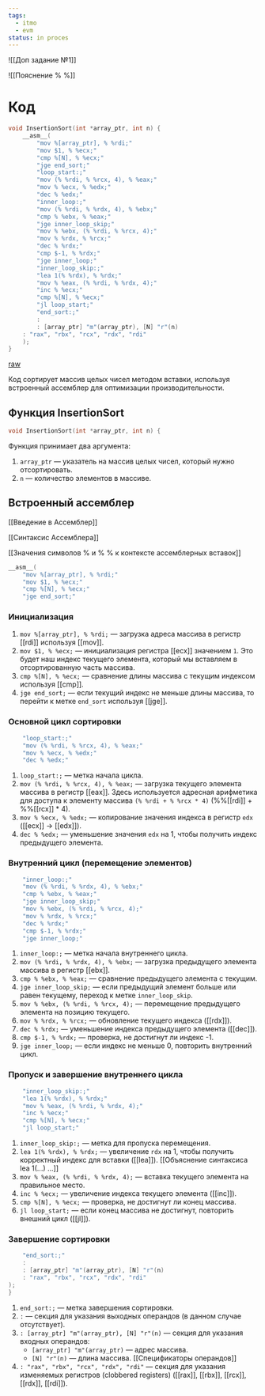 ```yaml
---
tags:
  - itmo
  - evm
status: in proces
---
```

![[Доп задание №1]]

![[Пояснение % %]]

# Код
```c
void InsertionSort(int *array_ptr, int n) {  
    __asm__(  
		"mov %[array_ptr], % %rdi;"
		"mov $1, % %ecx;"
		"cmp %[N], % %ecx;"
		"jge end_sort;"
		"loop_start:;"
		"mov (% %rdi, % %rcx, 4), % %eax;"
		"mov % %ecx, % %edx;"
		"dec % %edx;"
		"inner_loop:;"
		"mov (% %rdi, % %rdx, 4), % %ebx;"
		"cmp % %ebx, % %eax;"
		"jge inner_loop_skip;"
		"mov % %ebx, (% %rdi, % %rcx, 4);"
		"mov % %rdx, % %rcx;"
		"dec % %rdx;"
		"cmp $-1, % %rdx;"
		"jge inner_loop;"
		"inner_loop_skip:;"
		"lea 1(% %rdx), % %rdx;"
		"mov % %eax, (% %rdi, % %rdx, 4);"
		"inc % %ecx;"
		"cmp %[N], % %ecx;"
		"jl loop_start;"
		"end_sort:;"
		:  
		: [array_ptr] "m"(array_ptr), [N] "r"(n)  
    : "rax", "rbx", "rcx", "rdx", "rdi"  
    );  
}
```

[raw](https://gist.githubusercontent.com/std46d6b/38feaea4f468666a42b0150c9126ec2d/raw/aca690a081169109fecb0beddaec1e4bb588d482/gistfile1.txt)

Код сортирует массив целых чисел методом вставки, используя встроенный ассемблер для оптимизации производительности.

## Функция InsertionSort

```c
void InsertionSort(int *array_ptr, int n) {
```

Функция принимает два аргумента:
1. `array_ptr` — указатель на массив целых чисел, который нужно отсортировать.
2. `n` — количество элементов в массиве.

## Встроенный ассемблер
[[Введение в Ассемблер]]

[[Синтаксис Ассемблера]]

[[Значения символов % и % % к контексте ассемблерных вставок]]

```c
__asm__(
	"mov %[array_ptr], % %rdi;"  
	"mov $1, % %ecx;"
	"cmp %[N], % %ecx;"
	"jge end_sort;"
```
### Инициализация
1. `mov %[array_ptr], % %rdi;` — загрузка адреса массива в регистр [[rdi]] используя [[mov]].
2. `mov $1, % %ecx;` — инициализация регистра [[ecx]] значением `1`. Это будет наш индекс текущего элемента, который мы вставляем в отсортированную часть массива.
3. `cmp %[N], % %ecx;` — сравнение длины массива с текущим индексом используя [[cmp]].
4. `jge end_sort;` — если текущий индекс не меньше длины массива, то перейти к метке `end_sort` используя [[jge]].

### Основной цикл сортировки
```c
    "loop_start:;"
    "mov (% %rdi, % %rcx, 4), % %eax;"
    "mov % %ecx, % %edx;"
    "dec % %edx;"
```
1. `loop_start:;` — метка начала цикла.
2. `mov (% %rdi, % %rcx, 4), % %eax;` — загрузка текущего элемента массива в регистр [[eax]]. Здесь используется адресная арифметика для доступа к элементу массива `(% %rdi + % %rcx * 4)` (\%\%[[rdi]] + \%\%[[rcx]] * 4).
3. `mov % %ecx, % %edx;` — копирование значения индекса в регистр `edx` ([[ecx]] -> [[edx]]).
4. `dec % %edx;` — уменьшение значения `edx` на 1, чтобы получить индекс предыдущего элемента.

### Внутренний цикл (перемещение элементов)
```c
    "inner_loop:;"
    "mov (% %rdi, % %rdx, 4), % %ebx;"
    "cmp % %ebx, % %eax;"
    "jge inner_loop_skip;"
    "mov % %ebx, (% %rdi, % %rcx, 4);"
    "mov % %rdx, % %rcx;"
    "dec % %rdx;"
    "cmp $-1, % %rdx;"
    "jge inner_loop;"
```

1. `inner_loop:;` — метка начала внутреннего цикла.
2. `mov (% %rdi, % %rdx, 4), % %ebx;` — загрузка предыдущего элемента массива в регистр [[ebx]].
3. `cmp % %ebx, % %eax;` — сравнение предыдущего элемента с текущим.
4. `jge inner_loop_skip;` — если предыдущий элемент больше или равен текущему, переход к метке `inner_loop_skip`.
5. `mov % %ebx, (% %rdi, % %rcx, 4);` — перемещение предыдущего элемента на позицию текущего.
6. `mov % %rdx, % %rcx;` — обновление текущего индекса ([[rdx]]).
7. `dec % %rdx;` — уменьшение индекса предыдущего элемента ([[dec]]).
8. `cmp $-1, % %rdx;` — проверка, не достигнут ли индекс -1.
9. `jge inner_loop;` — если индекс не меньше 0, повторить внутренний цикл.

### Пропуск и завершение внутреннего цикла

```c
    "inner_loop_skip:;"
    "lea 1(% %rdx), % %rdx;"
    "mov % %eax, (% %rdi, % %rdx, 4);"
    "inc % %ecx;"
    "cmp %[N], % %ecx;"
    "jl loop_start;"
```

1. `inner_loop_skip:;` — метка для пропуска перемещения.
2. `lea 1(% %rdx), % %rdx;` — увеличение `rdx` на 1, чтобы получить корректный индекс для вставки ([[lea]]).
   [[Объяснение синтаксиса lea 1(...) ...]]
3. `mov % %eax, (% %rdi, % %rdx, 4);` — вставка текущего элемента на правильное место.
4. `inc % %ecx;` — увеличение индекса текущего элемента ([[inc]]).
5. `cmp %[N], % %ecx;` — проверка, не достигнут ли конец массива.
6. `jl loop_start;` — если конец массива не достигнут, повторить внешний цикл ([[jl]]).

### Завершение сортировки

```c
    "end_sort:;"
    :
    : [array_ptr] "m"(array_ptr), [N] "r"(n)
    : "rax", "rbx", "rcx", "rdx", "rdi"
);
}
```

1. `end_sort:;` — метка завершения сортировки.
2. `:` — секция для указания выходных операндов (в данном случае отсутствует).
3. `: [array_ptr] "m"(array_ptr), [N] "r"(n)` — секция для указания входных операндов:
    - `[array_ptr] "m"(array_ptr)` — адрес массива.
    - `[N] "r"(n)` — длина массива.
    [[Спецификаторы операндов]]
1. `: "rax", "rbx", "rcx", "rdx", "rdi"` — секция для указания изменяемых регистров (clobbered registers) ([[rax]], [[rbx]], [[rcx]], [[rdx]], [[rdi]]).

